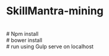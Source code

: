 # SkillMantra-mining
<br/>
# Npm install
<br/>
# bower install
<br/>
# run using Gulp serve on localhost
